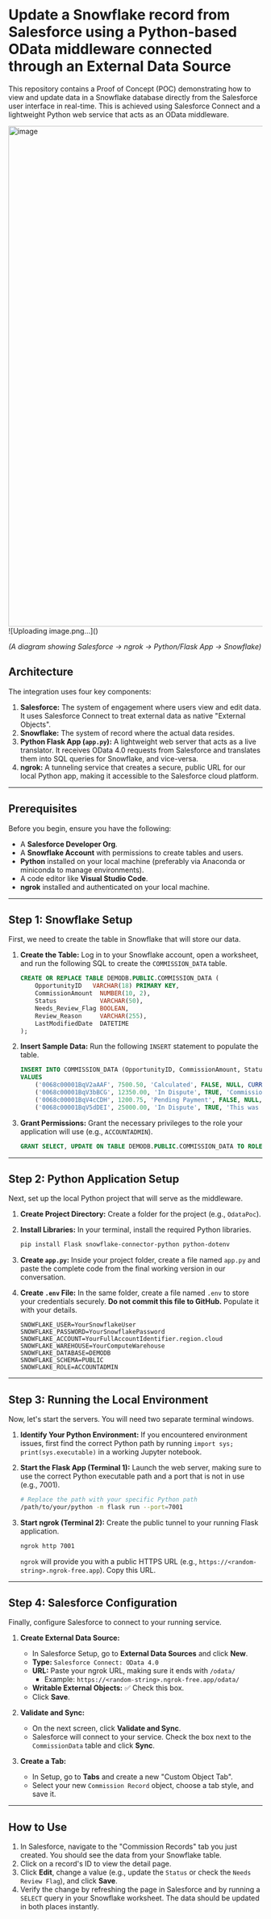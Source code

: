 # Update a Snowflake record from Salesforce using a Python-based OData middleware connected through an External Data Source

This repository contains a Proof of Concept (POC) demonstrating how to view and update data in a Snowflake database directly from the Salesforce user interface in real-time. This is achieved using Salesforce Connect and a lightweight Python web service that acts as an OData middleware.

<img width="991" alt="image" src="https://github.com/user-attachments/assets/20dba72f-4140-4873-b872-12e5ce31640e" />
![Uploading image.png…]()

*(A diagram showing Salesforce -> ngrok -> Python/Flask App -> Snowflake)*

## Architecture
The integration uses four key components:
1.  **Salesforce:** The system of engagement where users view and edit data. It uses Salesforce Connect to treat external data as native "External Objects".
2.  **Snowflake:** The system of record where the actual data resides.
3.  **Python Flask App (`app.py`):** A lightweight web server that acts as a live translator. It receives OData 4.0 requests from Salesforce and translates them into SQL queries for Snowflake, and vice-versa.
4.  **ngrok:** A tunneling service that creates a secure, public URL for our local Python app, making it accessible to the Salesforce cloud platform.

---

## Prerequisites
Before you begin, ensure you have the following:
* A **Salesforce Developer Org**.
* A **Snowflake Account** with permissions to create tables and users.
* **Python** installed on your local machine (preferably via Anaconda or miniconda to manage environments).
* A code editor like **Visual Studio Code**.
* **ngrok** installed and authenticated on your local machine.

---

## Step 1: Snowflake Setup

First, we need to create the table in Snowflake that will store our data.

1.  **Create the Table:** Log in to your Snowflake account, open a worksheet, and run the following SQL to create the `COMMISSION_DATA` table.
    ```sql
    CREATE OR REPLACE TABLE DEMODB.PUBLIC.COMMISSION_DATA (
        OpportunityID   VARCHAR(18) PRIMARY KEY,
        CommissionAmount  NUMBER(10, 2),
        Status            VARCHAR(50),
        Needs_Review_Flag BOOLEAN,
        Review_Reason     VARCHAR(255),
        LastModifiedDate  DATETIME
    );
    ```

2.  **Insert Sample Data:** Run the following `INSERT` statement to populate the table.
    ```sql
    INSERT INTO COMMISSION_DATA (OpportunityID, CommissionAmount, Status, Needs_Review_Flag, Review_Reason, LastModifiedDate)
    VALUES
        ('0068c00001BqV2aAAF', 7500.50, 'Calculated', FALSE, NULL, CURRENT_TIMESTAMP()),
        ('0068c00001BqV3bBCG', 12350.00, 'In Dispute', TRUE, 'Commission percentage seems incorrect.', CURRENT_TIMESTAMP()),
        ('0068c00001BqV4cCDH', 1200.75, 'Pending Payment', FALSE, NULL, CURRENT_TIMESTAMP()),
        ('0068c00001BqV5dDEI', 25000.00, 'In Dispute', TRUE, 'This was a multi-year deal.', CURRENT_TIMESTAMP());
    ```

3.  **Grant Permissions:** Grant the necessary privileges to the role your application will use (e.g., `ACCOUNTADMIN`).
    ```sql
    GRANT SELECT, UPDATE ON TABLE DEMODB.PUBLIC.COMMISSION_DATA TO ROLE ACCOUNTADMIN;
    ```

---

## Step 2: Python Application Setup

Next, set up the local Python project that will serve as the middleware.

1.  **Create Project Directory:** Create a folder for the project (e.g., `OdataPoc`).

2.  **Install Libraries:** In your terminal, install the required Python libraries.
    ```bash
    pip install Flask snowflake-connector-python python-dotenv
    ```

3.  **Create `app.py`:** Inside your project folder, create a file named `app.py` and paste the complete code from the final working version in our conversation.

4.  **Create `.env` File:** In the same folder, create a file named `.env` to store your credentials securely. **Do not commit this file to GitHub.** Populate it with your details.
    ```
    SNOWFLAKE_USER=YourSnowflakeUser
    SNOWFLAKE_PASSWORD=YourSnowflakePassword
    SNOWFLAKE_ACCOUNT=YourFullAccountIdentifier.region.cloud
    SNOWFLAKE_WAREHOUSE=YourComputeWarehouse
    SNOWFLAKE_DATABASE=DEMODB
    SNOWFLAKE_SCHEMA=PUBLIC
    SNOWFLAKE_ROLE=ACCOUNTADMIN
    ```

---

## Step 3: Running the Local Environment

Now, let's start the servers. You will need two separate terminal windows.

1.  **Identify Your Python Environment:** If you encountered environment issues, first find the correct Python path by running `import sys; print(sys.executable)` in a working Jupyter notebook.

2.  **Start the Flask App (Terminal 1):** Launch the web server, making sure to use the correct Python executable path and a port that is not in use (e.g., 7001).
    ```bash
    # Replace the path with your specific Python path
    /path/to/your/python -m flask run --port=7001
    ```

3.  **Start ngrok (Terminal 2):** Create the public tunnel to your running Flask application.
    ```bash
    ngrok http 7001
    ```
    `ngrok` will provide you with a public HTTPS URL (e.g., `https://<random-string>.ngrok-free.app`). Copy this URL.

---

## Step 4: Salesforce Configuration

Finally, configure Salesforce to connect to your running service.

1.  **Create External Data Source:**
    * In Salesforce Setup, go to **External Data Sources** and click **New**.
    * **Type:** `Salesforce Connect: OData 4.0`
    * **URL:** Paste your ngrok URL, making sure it ends with `/odata/`
        * Example: `https://<random-string>.ngrok-free.app/odata/`
    * **Writable External Objects:** ✅ Check this box.
    * Click **Save**.

2.  **Validate and Sync:**
    * On the next screen, click **Validate and Sync**.
    * Salesforce will connect to your service. Check the box next to the `CommissionData` table and click **Sync**.

3.  **Create a Tab:**
    * In Setup, go to **Tabs** and create a new "Custom Object Tab".
    * Select your new `Commission Record` object, choose a tab style, and save it.

---

## How to Use
1.  In Salesforce, navigate to the "Commission Records" tab you just created. You should see the data from your Snowflake table.
2.  Click on a record's ID to view the detail page.
3.  Click **Edit**, change a value (e.g., update the `Status` or check the `Needs Review Flag`), and click **Save**.
4.  Verify the change by refreshing the page in Salesforce and by running a `SELECT` query in your Snowflake worksheet. The data should be updated in both places instantly.
